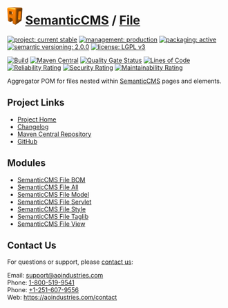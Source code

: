 # [<img src="ao-logo.png" alt="AO Logo" width="35" height="40">](https://github.com/ao-apps) [SemanticCMS](https://github.com/ao-apps/semanticcms) / [File](https://github.com/ao-apps/semanticcms-file)

[![project: current stable](https://semanticcms.com/ao-badges/project-current-stable.svg)](https://aoindustries.com/life-cycle#project-current-stable)
[![management: production](https://semanticcms.com/ao-badges/management-production.svg)](https://aoindustries.com/life-cycle#management-production)
[![packaging: active](https://semanticcms.com/ao-badges/packaging-active.svg)](https://aoindustries.com/life-cycle#packaging-active)  
[![semantic versioning: 2.0.0](https://semanticcms.com/ao-badges/semver-2.0.0.svg)](http://semver.org/spec/v2.0.0.html)
[![license: LGPL v3](https://semanticcms.com/ao-badges/license-lgpl-3.0.svg)](https://www.gnu.org/licenses/lgpl-3.0)

[![Build](https://github.com/ao-apps/semanticcms-file/workflows/Build/badge.svg?branch=1.x)](https://github.com/ao-apps/semanticcms-file/actions?query=workflow%3ABuild)
[![Maven Central](https://maven-badges.herokuapp.com/maven-central/com.semanticcms/semanticcms-file/badge.svg)](https://maven-badges.herokuapp.com/maven-central/com.semanticcms/semanticcms-file)
[![Quality Gate Status](https://sonarcloud.io/api/project_badges/measure?branch=1.x&project=com.semanticcms%3Asemanticcms-file&metric=alert_status)](https://sonarcloud.io/dashboard?branch=1.x&id=com.semanticcms%3Asemanticcms-file)
[![Lines of Code](https://sonarcloud.io/api/project_badges/measure?branch=1.x&project=com.semanticcms%3Asemanticcms-file&metric=ncloc)](https://sonarcloud.io/component_measures?branch=1.x&id=com.semanticcms%3Asemanticcms-file&metric=ncloc)  
[![Reliability Rating](https://sonarcloud.io/api/project_badges/measure?branch=1.x&project=com.semanticcms%3Asemanticcms-file&metric=reliability_rating)](https://sonarcloud.io/component_measures?branch=1.x&id=com.semanticcms%3Asemanticcms-file&metric=Reliability)
[![Security Rating](https://sonarcloud.io/api/project_badges/measure?branch=1.x&project=com.semanticcms%3Asemanticcms-file&metric=security_rating)](https://sonarcloud.io/component_measures?branch=1.x&id=com.semanticcms%3Asemanticcms-file&metric=Security)
[![Maintainability Rating](https://sonarcloud.io/api/project_badges/measure?branch=1.x&project=com.semanticcms%3Asemanticcms-file&metric=sqale_rating)](https://sonarcloud.io/component_measures?branch=1.x&id=com.semanticcms%3Asemanticcms-file&metric=Maintainability)

Aggregator POM for files nested within [SemanticCMS](https://github.com/ao-apps/semanticcms) pages and elements.

## Project Links
* [Project Home](https://semanticcms.com/file/)
* [Changelog](https://semanticcms.com/file/changelog)
* [Maven Central Repository](https://central.sonatype.com/artifact/com.semanticcms/semanticcms-file)
* [GitHub](https://github.com/ao-apps/semanticcms-file)

## Modules
* [SemanticCMS File BOM](https://github.com/ao-apps/semanticcms-file-bom)
* [SemanticCMS File All](https://github.com/ao-apps/semanticcms-file-all)
* [SemanticCMS File Model](https://github.com/ao-apps/semanticcms-file-model)
* [SemanticCMS File Servlet](https://github.com/ao-apps/semanticcms-file-servlet)
* [SemanticCMS File Style](https://github.com/ao-apps/semanticcms-file-style)
* [SemanticCMS File Taglib](https://github.com/ao-apps/semanticcms-file-taglib)
* [SemanticCMS File View](https://github.com/ao-apps/semanticcms-file-view)

## Contact Us
For questions or support, please [contact us](https://aoindustries.com/contact):

Email: [support@aoindustries.com](mailto:support@aoindustries.com)  
Phone: [1-800-519-9541](tel:1-800-519-9541)  
Phone: [+1-251-607-9556](tel:+1-251-607-9556)  
Web: https://aoindustries.com/contact

